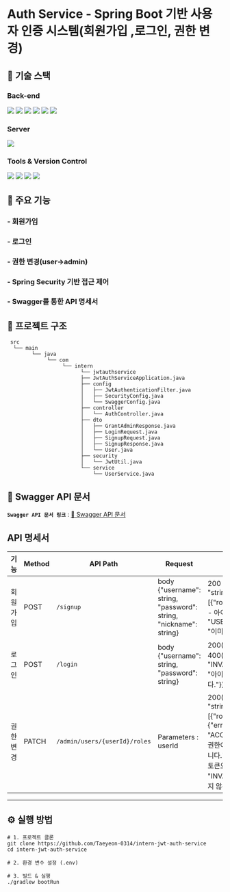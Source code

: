 # Auth Service - Spring Boot 기반 사용자 인증 시스템(회원가입 ,로그인, 권한 변경)

## 🚀 기술 스택
### Back-end
<div align=Left>
<img src="https://img.shields.io/badge/java-007396?style=for-the-badge&logo=java&logoColor=white">
<img src="https://img.shields.io/badge/spring Boot-6DB33F?style=for-the-badge&logo=springboot&logoColor=white">
<img src="https://img.shields.io/badge/spring Security-6db33f?style=for-the-badge&logo=springsecurity&logoColor=white">
<img src="https://img.shields.io/badge/gradle-02303A?style=for-the-badge&logo=gradle&logoColor=white">
<img src="https://img.shields.io/badge/JWT-000000?style=for-the-badge&logo=jsonwebtokens&logoColor=white">
<img src="https://img.shields.io/badge/swagger-85EA2D?style=for-the-badge&logo=swagger&logoColor=black">
</div>

### Server
<img src="https://img.shields.io/badge/amazon ec2-FF9900?style=for-the-badge&logo=amazonec2&logoColor=white">

### Tools & Version Control
<div align=Left>
<img src="https://img.shields.io/badge/github-181717?style=for-the-badge&logo=github&logoColor=white">
<img src="https://img.shields.io/badge/git-F05032?style=for-the-badge&logo=git&logoColor=white">
<img src="https://img.shields.io/badge/IntelliJ-181717?style=for-the-badge&logo=IntelliJIDEA&logoColor=white">
<img src="https://img.shields.io/badge/Postman-FF6C37?style=for-the-badge&logo=Postman&logoColor=white">
</div>

## 🧩 주요 기능

### - 회원가입
### - 로그인
### - 권한 변경(user->admin)
### - Spring Security 기반 접근 제어
### -  Swagger를 통한 API 명세서

## 📁 프로젝트 구조
```
 src
  └── main
        └── java
             └── com
                  └── intern
                        └── jwtauthservice
                        ├── JwtAuthServiceApplication.java
                        ├── config
                        │   ├── JwtAuthenticationFilter.java
                        │   ├── SecurityConfig.java
                        │   └── SwaggerConfig.java
                        ├── controller
                        │   └── AuthController.java
                        ├── dto
                        │   ├── GrantAdminResponse.java
                        │   ├── LoginRequest.java
                        │   ├── SignupRequest.java
                        │   ├── SignupResponse.java
                        │   └── User.java
                        ├── security
                        │   └── JwtUtil.java
                        └── service
                            └── UserService.java
```

## 🔑 Swagger API 문서
**`Swagger API 문서 링크`** : [ 🔗 Swagger API 문서](http://52.196.11.233:8080/swagger-ui/index.html)

## API 명세서

| 기능     | Method | API Path                    | Request                                                           | Response                                                                                                                                                                                                                                                                             |
|----------|--------|-----------------------------|-------------------------------------------------------------------|--------------------------------------------------------------------------------------------------------------------------------------------------------------------------------------------------------------------------------------------------------------------------------------|
| 회원가입 | POST   | `/signup`                   | body {"username": string, "password": string, "nickname": string} | 200 (회원가입 성공) {"username": "string","nickname": "string","roles": [{"role": "string"}]} , 400(회원 가입 실패 - 아이디 중복) {"error": {"code": "USER_ALREADY_EXISTS","message": "이미 가입된 사용자입니다."}}                                                                                                                                                                    |
| 로그인   | POST   | `/login`                    | body {"username": string, "password": string}                     | 200(로그인 성공) {"token": "토큰"} , 400(로그인 실패) {"error": {"code": "INVALID_CREDENTIALS","message": "아이디 또는 비밀번호가 올바르지 않습니다."}}                                                                                                                                                            |
| 권한변경 | PATCH  | `/admin/users/{userId}/roles` | Parameters : userId                                               | 200(권한변경 성공) {"username": "string","nickname": "string","roles": [{"role": "string"}]} , 403(권한부족) {"error": {"code": "ACCESS_DENIED","message": "관리자 권한이 필요한 요청입니다. 접근 권한이 없습니다."}} , 403(토큰 만료 및 유효하지않은 토큰으로 접근) "error": {"code": "INVALID_TOKEN","message": "유효하지 않은 인증 토큰입니다."} |

---

## ⚙️ 실행 방법

```
# 1. 프로젝트 클론
git clone https://github.com/Taeyeon-0314/intern-jwt-auth-service
cd intern-jwt-auth-service

# 2. 환경 변수 설정 (.env)

# 3. 빌드 & 실행
./gradlew bootRun

```
